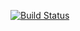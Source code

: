 [![Build Status](https://travis-ci.com/crassSandwich/GriTTY.svg?branch=master)](https://travis-ci.com/crassSandwich/GriTTY)
